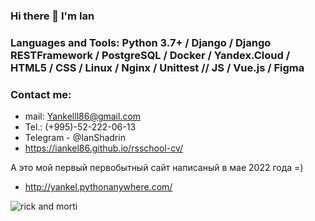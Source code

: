 ### Hi there 👋   I'm Ian

### Languages and Tools: Python 3.7+ / Django / Django RESTFramework / PostgreSQL / Docker / Yandex.Cloud / HTML5 / CSS / Linux / Nginx / Unittest // JS / Vue.js / Figma

### Contact me:
- mail: Yankelll86@gmail.com
- Tel.: (+995)-52-222-06-13
- Telegram - @IanShadrin
- https://iankel86.github.io/rsschool-cv/

А это мой первый первобытный сайт написаный в мае 2022 года =)
- http://yankel.pythonanywhere.com/


![rick and morti](https://user-images.githubusercontent.com/88619378/202723468-ef09748f-2288-4361-8aea-9920b2ca635f.gif)


<!--
**Iankel86/Iankel86** is a ✨ _special_ ✨ repository because its `README.md` (this file) appears on your GitHub profile.

Here are some ideas to get you started:

- 🔭 I’m currently working on ...
- 🌱 I’m currently learning ...
- 👯 I’m looking to collaborate on ...
- 🤔 I’m looking for help with ...
- 💬 Ask me about ...
- 📫 How to reach me: ...
- 😄 Pronouns: ...
- ⚡ Fun fact: ...
-->
